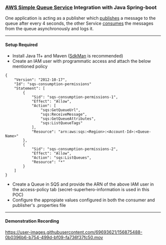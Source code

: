 ### [AWS Simple Queue Service](https://aws.amazon.com/sqs/) Integration with Java Spring-boot
One application is acting as a publisher which [publishes](https://github.com/hardikSinghBehl/aws-java-reference-pocs/blob/main/simple-queue-service/sqs-publisher/src/main/java/com/behl/sqs/publisher/SqsPublisherApplication.java) a message to the queue after every 4 seconds, the other Service [consumes](https://github.com/hardikSinghBehl/aws-java-reference-pocs/blob/main/simple-queue-service/sqs-consumer/src/main/java/com/behl/sqs/consumer/SqsConsumerApplication.java) the messages from the queue asynchronously and logs it.

---

#### Setup Required
* Install Java 11+ and Maven ([SdkMan](https://sdkman.io) is recommended)
* Create an IAM user with programmatic access and attach the below mentioned policy
```
{
    "Version": "2012-10-17",
    "Id": "sqs-consumption-permissions"
    "Statement": [
        {
            "Sid": "sqs-consumption-permissions-1",
            "Effect": "Allow",
            "Action": [
                "sqs:GetQueueUrl",
                "sqs:ReceiveMessage",
                "sqs:GetQueueAttributes",
                "sqs:ListQueueTags"
            ],
            "Resource": "arn:aws:sqs:<Region>:<Account-Id>:<Queue-Name>"
        },
        {
            "Sid": "sqs-consumption-permissions-2",
            "Effect": "Allow",
            "Action": "sqs:ListQueues",
            "Resource": "*"
        }
    ]
}
```
* Create a Queue in SQS and provide the ARN of the above IAM user in the access-policy tab (secret-superhero-information is used in this POC)
* Configure the appropiate values configured in both the consumer and publisher's .properties file

----

#### Demonstration Recording

https://user-images.githubusercontent.com/69693621/156875488-0b0396b6-b754-499d-bf09-fa736f37fc50.mov
